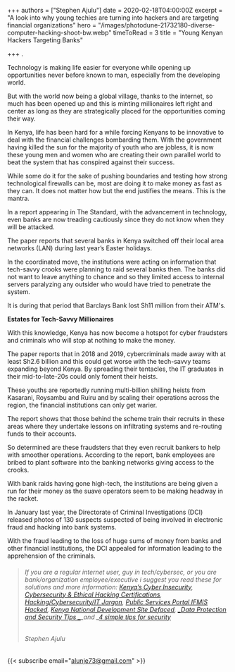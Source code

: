 +++
authors = ["Stephen Ajulu"]
date = 2020-02-18T04:00:00Z
excerpt = "A look into why young techies are turning into hackers and are targeting financial organizations"
hero = "/images/photodune-21732180-diverse-computer-hacking-shoot-bw.webp"
timeToRead = 3
title = "Young Kenyan Hackers Targeting Banks"

+++
.

Technology is making life easier for everyone while opening up opportunities never before known to man, especially from the developing world.

But with the world now being a global village, thanks to the internet, so much has been opened up and this is minting millionaires left right and center as long as they are strategically placed for the opportunities coming their way.

In Kenya, life has been hard for a while forcing Kenyans to be innovative to deal with the financial challenges bombarding them. With the government having killed the sun for the majority of youth who are jobless, it is now these young men and women who are creating their own parallel world to beat the system that has conspired against their success.

While some do it for the sake of pushing boundaries and testing how strong technological firewalls can be, most are doing it to make money as fast as they can. It does not matter how but the end justifies the means. This is the mantra.

In a report appearing in The Standard, with the advancement in technology, even banks are now treading cautiously since they do not know when they will be attacked.

The paper reports that several banks in Kenya switched off their local area networks (LAN) during last year’s Easter holidays.

In the coordinated move, the institutions were acting on information that tech-savvy crooks were planning to raid several banks then. The banks did not want to leave anything to chance and so they limited access to internal servers paralyzing any outsider who would have tried to penetrate the system.

It is during that period that Barclays Bank lost Sh11 million from their ATM's.

**Estates for Tech-Savvy Millionaires**

With this knowledge, Kenya has now become a hotspot for cyber fraudsters and criminals who will stop at nothing to make the money.

The paper reports that in 2018 and 2019, cybercriminals made away with at least Sh2.6 billion and this could get worse with the tech-savvy teams expanding beyond Kenya. By spreading their tentacles, the IT graduates in their mid-to-late-20s could only foment their heists.

These youths are reportedly running multi-billion shilling heists from Kasarani, Roysambu and Ruiru and by scaling their operations across the region, the financial institutions can only get warier.

The report shows that those behind the scheme train their recruits in these areas where they undertake lessons on infiltrating systems and re-routing funds to their accounts.

So determined are these fraudsters that they even recruit bankers to help with smoother operations. According to the report, bank employees are bribed to plant software into the banking networks giving access to the crooks.

With bank raids having gone high-tech, the institutions are being given a run for their money as the suave operators seem to be making headway in the racket.

In January last year, the Directorate of Criminal Investigations (DCI) released photos of 130 suspects suspected of being involved in electronic fraud and hacking into bank systems.

With the fraud leading to the loss of huge sums of money from banks and other financial institutions, the DCI appealed for information leading to the apprehension of the criminals.

> ###### _If you are a regular internet user, guy in tech/cybersec, or you are bank/organization employee/executive i suggest you read these for solutions and more information:_ [_Kenya’s Cyber Insecurity_](https://ajulusthoughts.wordpress.com/2019/05/27/kenyas-cyber-insecurity/), [_Cybersecurity & Ethical Hacking Certifications_](https://ajulusthoughts.wordpress.com/2019/06/05/top-certifications-for-cybersecurity-and-ethical-hacking-enthusiasts/), [_Hacking/Cybersecurity/IT Jargon_](https://ajulusthoughts.wordpress.com/2019/06/07/hacker-cybersecurity-i-t-jargon-explained/), [_Public Services Portal IFMIS Hacked_](https://ajulusthoughts.wordpress.com/2019/06/03/public-services-portal-ifmis-hacked/), [_Kenya National Development Site Defaced_](https://ajulusthoughts.wordpress.com/2019/06/03/kenya-national-development-site-nditc-defaced-by-hackers/), [_Data Protection and Security Tips _](https://ajulusthoughts.wordpress.com/2020/01/27/basic-data-security/)_and _[_4 simple tips for security_](https://ajulusthoughts.wordpress.com/2020/02/14/4-simple-online-security-tips/)
>
> ###### Stephen Ajulu

{{< subscribe email="alunje73@gmail.com" >}}